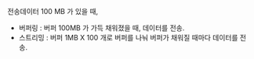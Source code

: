 전송데이터 100 MB 가 있을 때,

- 버퍼링 : 버퍼 100MB 가 가득 채워졌을 때, 데이터를 전송.
- 스트리밍 : 버퍼 1MB X 100 개로 버퍼를 나눠 버퍼가 채워질 때마다 데이터를 전송.
